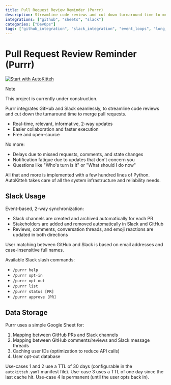 ```yaml
---
title: Pull Request Review Reminder (Purrr)
description: Streamline code reviews and cut down turnaround time to merge pull requests
integrations: ["github", "sheets", "slack"]
categories: ["DevOps"]
tags: ["github_integration", "slack_integration", "event_loops", "long_running", "subscribe", "unsubscribe", "next_event", "event_filtering", "essential"]
---
```


# Pull Request Review Reminder (Purrr)

[![Start with AutoKitteh](https://autokitteh.com/assets/autokitteh-badge.svg)](https://app.autokitteh.cloud/template?name=devops/purrr)

> [!NOTE]
> This project is currently under construction.

Purrr integrates GitHub and Slack seamlessly, to streamline code reviews and
cut down the turnaround time to merge pull requests.

- Real-time, relevant, informative, 2-way updates
- Easier collaboration and faster execution
- Free and open-source

No more:

- Delays due to missed requests, comments, and state changes
- Notification fatigue due to updates that don't concern you
- Questions like "Who's turn is it" or "What should I do now"

All that and more is implemented with a few hundred lines of Python.
AutoKitteh takes care of all the system infrastructure and reliability needs.

## Slack Usage

Event-based, 2-way synchronization:

- Slack channels are created and archived automatically for each PR
- Stakeholders are added and removed automatically in Slack and GitHub
- Reviews, comments, conversation threads, and emoji reactions are updated in
  both directions

User matching between GitHub and Slack is based on email addresses and
case-insensitive full names.

Available Slack slash commands:

- `/purrr help`
- `/purrr opt-in`
- `/purrr opt-out`
- `/purrr list`
- `/purrr status [PR]`
- `/purrr approve [PR]`

## Data Storage

Purrr uses a simple Google Sheet for:

1. Mapping between GitHub PRs and Slack channels
2. Mapping between GitHub comments/reviews and Slack message threads
3. Caching user IDs (optimization to reduce API calls)
4. User opt-out database

Use-cases 1 and 2 use a TTL of 30 days (configurable in the `autokitteh.yaml`
manifest file). Use-case 3 uses a TTL of one day since the last cache hit.
Use-case 4 is permanent (until the user opts back in).
